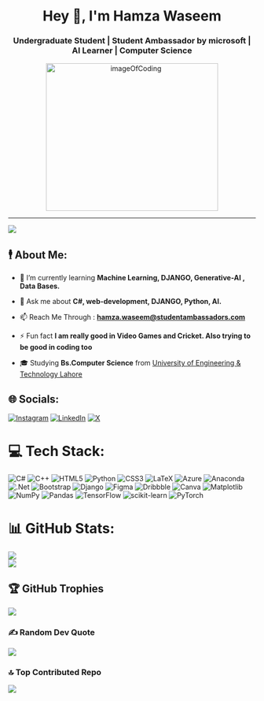 <!--![logo](https://github.com/Humza-Waseem/Humza-Waseem/blob/main/Github%20Banner.jpeg)!-->
<h1 align="center">Hey 👋, I'm Hamza Waseem</h1>
<h3 align="center">Undergraduate Student | Student Ambassador by microsoft | AI Learner | Computer Science </h3>

<p align="center">
  <img width="350" height="300"  src="https://media.giphy.com/media/K5kfQExKk731K/giphy.gif" alt="imageOfCoding">
</p>

---
[![](https://visitcount.itsvg.in/api?id=Humza-Waseem&icon=0&color=0)](https://visitcount.itsvg.in)

## 🕴️ About Me:
- 🌱 I’m currently learning <strong> Machine Learning, DJANGO, Generative-AI , Data Bases.</strong>

- 💬 Ask me about <strong> C#, web-development, DJANGO, Python, AI.</strong>

- 📫 Reach Me Through : <strong>hamza.waseem@studentambassadors.com</strong>

- ⚡ Fun fact <strong>I am really good in Video Games and Cricket. Also trying to be good in coding too</strong>

- 🎓 Studying <strong>Bs.Computer Science</strong> from  [University of Engineering & Technology Lahore](https://uet.edu.pk/)


## 🌐 Socials:
[![Instagram](https://img.shields.io/badge/Instagram-%23E4405F.svg?logo=Instagram&logoColor=white)](https://instagram.com/hamzawasym1) [![LinkedIn](https://img.shields.io/badge/LinkedIn-%230077B5.svg?logo=linkedin&logoColor=white)](https://www.linkedin.com/in/hamzaawaseem/) [![X](https://img.shields.io/badge/X-black.svg?logo=X&logoColor=white)](https://x.com/M_HamzaWaseem) 


# 💻 Tech Stack:
![C#](https://img.shields.io/badge/c%23-%23239120.svg?style=for-the-badge&logo=csharp&logoColor=white) ![C++](https://img.shields.io/badge/c++-%2300599C.svg?style=for-the-badge&logo=c%2B%2B&logoColor=white) ![HTML5](https://img.shields.io/badge/html5-%23E34F26.svg?style=for-the-badge&logo=html5&logoColor=white) ![Python](https://img.shields.io/badge/python-3670A0?style=for-the-badge&logo=python&logoColor=ffdd54) ![CSS3](https://img.shields.io/badge/css3-%231572B6.svg?style=for-the-badge&logo=css3&logoColor=white) ![LaTeX](https://img.shields.io/badge/latex-%23008080.svg?style=for-the-badge&logo=latex&logoColor=white) ![Azure](https://img.shields.io/badge/azure-%230072C6.svg?style=for-the-badge&logo=microsoftazure&logoColor=white) ![Anaconda](https://img.shields.io/badge/Anaconda-%2344A833.svg?style=for-the-badge&logo=anaconda&logoColor=white) ![.Net](https://img.shields.io/badge/.NET-5C2D91?style=for-the-badge&logo=.net&logoColor=white) ![Bootstrap](https://img.shields.io/badge/bootstrap-%238511FA.svg?style=for-the-badge&logo=bootstrap&logoColor=white) ![Django](https://img.shields.io/badge/django-%23092E20.svg?style=for-the-badge&logo=django&logoColor=white) ![Figma](https://img.shields.io/badge/figma-%23F24E1E.svg?style=for-the-badge&logo=figma&logoColor=white) ![Dribbble](https://img.shields.io/badge/Dribbble-EA4C89?style=for-the-badge&logo=dribbble&logoColor=white) ![Canva](https://img.shields.io/badge/Canva-%2300C4CC.svg?style=for-the-badge&logo=Canva&logoColor=white) ![Matplotlib](https://img.shields.io/badge/Matplotlib-%23ffffff.svg?style=for-the-badge&logo=Matplotlib&logoColor=black) ![NumPy](https://img.shields.io/badge/numpy-%23013243.svg?style=for-the-badge&logo=numpy&logoColor=white) ![Pandas](https://img.shields.io/badge/pandas-%23150458.svg?style=for-the-badge&logo=pandas&logoColor=white) ![TensorFlow](https://img.shields.io/badge/TensorFlow-%23FF6F00.svg?style=for-the-badge&logo=TensorFlow&logoColor=white) ![scikit-learn](https://img.shields.io/badge/scikit--learn-%23F7931E.svg?style=for-the-badge&logo=scikit-learn&logoColor=white) ![PyTorch](https://img.shields.io/badge/PyTorch-%23EE4C2C.svg?style=for-the-badge&logo=PyTorch&logoColor=white)

# 📊 GitHub Stats:

![](https://github-readme-streak-stats.herokuapp.com/?user=Humza-Waseem&theme=dark&hide_border=false)<br/>
![](https://github-readme-stats.vercel.app/api/top-langs/?username=Humza-Waseem&theme=dark&hide_border=false&include_all_commits=true&count_private=false&layout=compact)

## 🏆 GitHub Trophies
![](https://github-profile-trophy.vercel.app/?username=Humza-Waseem&theme=radical&no-frame=false&no-bg=true&margin-w=4)

### ✍️ Random Dev Quote
![](https://quotes-github-readme.vercel.app/api?type=horizontal&theme=radical)

### 🔝 Top Contributed Repo
![](https://github-contributor-stats.vercel.app/api?username=Humza-Waseem&limit=5&theme=dark&combine_all_yearly_contributions=true)







